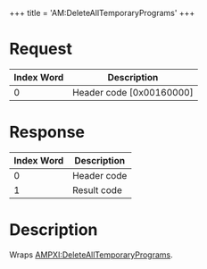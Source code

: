 +++
title = 'AM:DeleteAllTemporaryPrograms'
+++

# Request

| Index Word | Description                |
|------------|----------------------------|
| 0          | Header code \[0x00160000\] |

# Response

| Index Word | Description |
|------------|-------------|
| 0          | Header code |
| 1          | Result code |

# Description

Wraps
[AMPXI:DeleteAllTemporaryPrograms](AMPXI:DeleteAllTemporaryPrograms "wikilink").